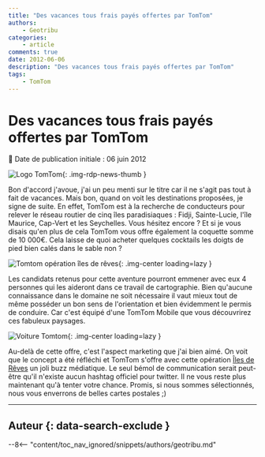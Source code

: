 ```yaml
---
title: "Des vacances tous frais payés offertes par TomTom"
authors:
    - Geotribu
categories:
    - article
comments: true
date: 2012-06-06
description: "Des vacances tous frais payés offertes par TomTom"
tags:
    - TomTom
---
```


# Des vacances tous frais payés offertes par TomTom

:calendar: Date de publication initiale : 06 juin 2012

![Logo TomTom](https://cdn.geotribu.fr/img/logos-icones/entreprises_association/tomtom.webp "TomTom"){: .img-rdp-news-thumb }

Bon d'accord j'avoue, j'ai un peu menti sur le titre car il ne s'agit pas tout à fait de vacances. Mais bon, quand on voit les destinations proposées, je signe de suite. En effet, TomTom est à la recherche de conducteurs pour relever le réseau routier de cinq îles paradisiaques : Fidji, Sainte-Lucie, l'île Maurice, Cap-Vert et les Seychelles. Vous hésitez encore ? Et si je vous disais qu'en plus de cela TomTom vous offre également la coquette somme de 10 000€. Cela laisse de quoi acheter quelques cocktails les doigts de pied bien calés dans le sable non ?

![Tomtom opération îles de rêves](https://cdn.geotribu.fr/img/articles-blog-rdp/capture-ecran/tomtom_iles_de_reve.webp){: .img-center loading=lazy }

Les candidats retenus pour cette aventure pourront emmener avec eux 4 personnes qui les aideront dans ce travail de cartographie. Bien qu'aucune connaissance dans le domaine ne soit nécessaire il vaut mieux tout de même posséder un bon sens de l'orientation et bien évidemment le permis de conduire. Car c'est équipé d'une TomTom Mobile que vous découvrirez ces fabuleux paysages.

![Voiture Tomtom](https://cdn.geotribu.fr/img/articles-blog-rdp/capture-ecran/tomtom_voiture.webp){: .img-center loading=lazy }

Au-delà de cette offre, c'est l'aspect marketing que j'ai bien aimé. On voit que le concept a été réfléchi et TomTom s'offre avec cette opération [Îles de Rêves](http://map-paradise.tomtom.com/fr_fr/) un joli buzz médiatique. Le seul bémol de communication serait peut-être qu'il n'existe aucun hashtag officiel pour twitter. Il ne vous reste plus maintenant qu'à tenter votre chance. Promis, si nous sommes sélectionnés, nous vous enverrons de belles cartes postales ;)

----

## Auteur {: data-search-exclude }

--8<-- "content/toc_nav_ignored/snippets/authors/geotribu.md"
